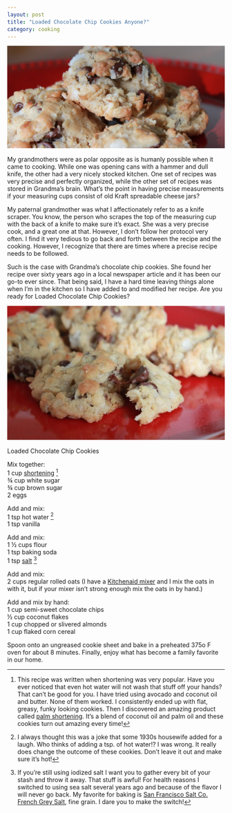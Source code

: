 ```yaml
---
layout: post
title: "Loaded Chocolate Chip Cookies Anyone?"
category: cooking
---
```

![cookies](/assets/images/cookies.jpg)

My grandmothers were as polar opposite as is humanly possible when it came to cooking. While one was opening cans with a hammer and dull knife, the other had a very nicely stocked kitchen. One set of recipes was very precise and perfectly organized, while the other set of recipes was stored in Grandma’s brain. What’s the point in having precise measurements if your measuring cups consist of old Kraft spreadable cheese jars?

My paternal grandmother was what I affectionately refer to as a knife scraper. You know, the person who scrapes the top of the measuring cup with the back of a knife to make sure it’s exact. She was a very precise cook, and a great one at that. However, I don’t follow her protocol very often. I find it very tedious to go back and forth between the recipe and the cooking. However, I recognize that there are times where a precise recipe needs to be followed.

Such is the case with Grandma’s chocolate chip cookies. She found her recipe over sixty years ago in a local newspaper article and it has been our go-to ever since. That being said, I have a hard time leaving things alone when I’m in the kitchen so I have added to and modified her recipe. Are you ready for Loaded Chocolate Chip Cookies?

![broken cookie](/assets/images/broken-cookie.jpg)

Loaded Chocolate Chip Cookies

Mix together:  
1 cup [shortening](http://amzn.to/2yMQ1Is) [^1]  
¾ cup white sugar  
¾ cup brown sugar  
2 eggs

Add and mix:  
1 tsp hot water [^2]  
1 tsp vanilla

Add and mix:  
1 ½ cups flour  
1 tsp baking soda  
1 tsp [salt](https://www.sfsalt.com/french-grey-salt1) [^3]

Add and mix:  
2 cups regular rolled oats (I have a [Kitchenaid mixer](http://amzn.to/2hqulum) and I mix the oats in with it, but if your mixer isn’t strong enough mix the oats in by hand.)

Add and mix by hand:  
1 cup semi-sweet chocolate chips  
½ cup coconut flakes  
1 cup chopped or slivered almonds  
1 cup flaked corn cereal

Spoon onto an ungreased cookie sheet and bake in a preheated 375o F oven for about 8 minutes. Finally, enjoy what has become a family favorite in our home.

[^1]: This recipe was written when shortening was very popular. Have you ever noticed that even hot water will not wash that stuff off your hands? That can’t be good for you. I have tried using avocado and coconut oil and butter. None of them worked. I consistently ended up with flat, greasy, funky looking cookies. Then I discovered an amazing product called [palm shortening](http://amzn.to/2yMQ1Is). It’s a blend of coconut oil and palm oil and these cookies turn out amazing every time!

[^2]: I always thought this was a joke that some 1930s housewife added for a laugh. Who thinks of adding a tsp. of hot water!? I was wrong. It really does change the outcome of these cookies. Don’t leave it out and make sure it’s hot!

[^3]: If you’re still using iodized salt I want you to gather every bit of your stash and throw it away. That stuff is awful! For health reasons I switched to using sea salt several years ago and because of the flavor I will never go back. My favorite for baking is [San Francisco Salt Co. French Grey Salt](https://www.sfsalt.com/french-grey-salt1), fine grain. I dare you to make the switch!
